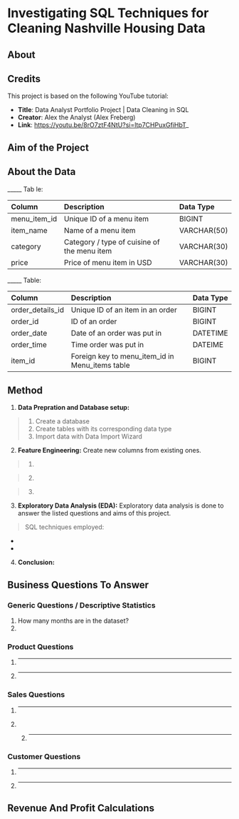 #  Investigating SQL Techniques for Cleaning Nashville Housing Data 

## About

## Credits
This project is based on the following YouTube tutorial:
- **Title**: Data Analyst Portfolio Project | Data Cleaning in SQL 
- **Creator**: Alex the Analyst (Alex Freberg)
- **Link**: https://youtu.be/8rO7ztF4NtU?si=ltp7CHPuxGfiHbT_ 

## Aim of the Project

## About the Data

_____ Tab le:   

| Column                  | Description                             | Data Type      |
| :---------------------- | :-------------------------------------- | :------------- |
| menu_item_id            | Unique ID of a menu item                | BIGINT         |
| item_name               | Name of a menu item                     | VARCHAR(50)    |
| category                | Category / type of cuisine of the menu item| VARCHAR(30) |
| price                   | Price of menu item in USD               | VARCHAR(30)    |


_____ Table:   

| Column                  | Description                             | Data Type      |
| :---------------------- | :-------------------------------------- | :------------- |
| order_details_id        | Unique ID of an item in an order        | BIGINT         |
| order_id                | ID of an order                          | BIGINT     |
| order_date              | Date of an order was put in             | DATETIME    |
| order_time              | Time order was put in                   | DATEIME    |
| item_id                 | Foreign key to menu_item_id in Menu_items table | BIGINT  |

## Method

1. **Data Prepration and Database setup:**   
> 1. Create a database
> 2. Create tables with its corresponding data type
> 3. Import data with Data Import Wizard

2. **Feature Engineering:** Create new columns from existing ones. 

> 1.  

> 2.  

> 3.  

3. **Exploratory Data Analysis (EDA):** Exploratory data analysis is done to answer the listed questions and aims of this project.
> SQL techniques employed:
 - 
 - 

4. **Conclusion:**

## Business Questions To Answer

### Generic Questions / Descriptive Statistics

1. How many months are in the dataset?
2.  

### Product Questions

1. ----
2. ----

### Sales Questions

1. ----
2. 2. ---

### Customer Questions

1. ----
2. ----


## Revenue And Profit Calculations
